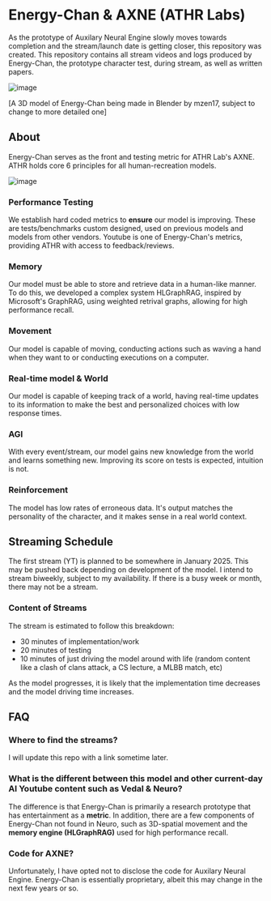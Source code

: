 # Energy-Chan & AXNE (ATHR Labs)
As the prototype of Auxilary Neural Engine slowly moves towards completion and the stream/launch date is getting closer, this repository was created. This repository contains all stream videos and logs produced by Energy-Chan, the prototype character test, during stream, as well as written papers.

![image](https://github.com/user-attachments/assets/a6dbcb91-bd31-4865-9c56-47c6ebf54535)

[A 3D model of Energy-Chan being made in Blender by mzen17, subject to change to more detailed one]

## About
Energy-Chan serves as the front and testing metric for ATHR Lab's AXNE. ATHR holds core 6 principles for all human-recreation models.

![image](https://github.com/user-attachments/assets/df084180-dbc4-45bd-95e5-51de7662ac80)

### Performance Testing
We establish hard coded metrics to **ensure** our model is improving. These are tests/benchmarks custom designed, used on previous models and models from other vendors. Youtube is one of Energy-Chan's metrics, providing ATHR with access to feedback/reviews.

### Memory
Our model must be able to store and retrieve data in a human-like manner. To do this, we developed a complex system HLGraphRAG, inspired by Microsoft's GraphRAG, using weighted retrival graphs, allowing for high performance recall.

### Movement
Our model is capable of moving, conducting actions such as waving a hand when they want to or conducting executions on a computer.

### Real-time model & World
Our model is capable of keeping track of a world, having real-time updates to its information to make the best and personalized choices with low response times.

### AGI
With every event/stream, our model gains new knowledge from the world and learns something new. Improving its score on tests is expected, intuition is not.

### Reinforcement
The model has low rates of erroneous data. It's output matches the personality of the character, and it makes sense in a real world context.

## Streaming Schedule
The first stream (YT) is planned to be somewhere in January 2025. This may be pushed back depending on development of the model. I intend to stream biweekly, subject to my availability. If there is a busy week or month, there may not be a stream.

### Content of Streams
The stream is estimated to follow this breakdown:
- 30 minutes of implementation/work
- 20 minutes of testing
- 10 minutes of just driving the model around with life (random content like a clash of clans attack, a CS lecture, a MLBB match, etc)

As the model progresses, it is likely that the implementation time decreases and the model driving time increases.

## FAQ
### Where to find the streams?
I will update this repo with a link sometime later.

### What is the different between this model and other current-day AI Youtube content such as Vedal & Neuro?
The difference is that Energy-Chan is primarily a research prototype that has entertainment as a **metric**. In addition, there are a few components of Energy-Chan not found in Neuro, such as 3D-spatial movement and the **memory engine (HLGraphRAG)** used for high performance recall.

### Code for AXNE?
Unfortunately, I have opted not to disclose the code for Auxilary Neural Engine. Energy-Chan is essentially proprietary, albeit this may change in the next few years or so.


